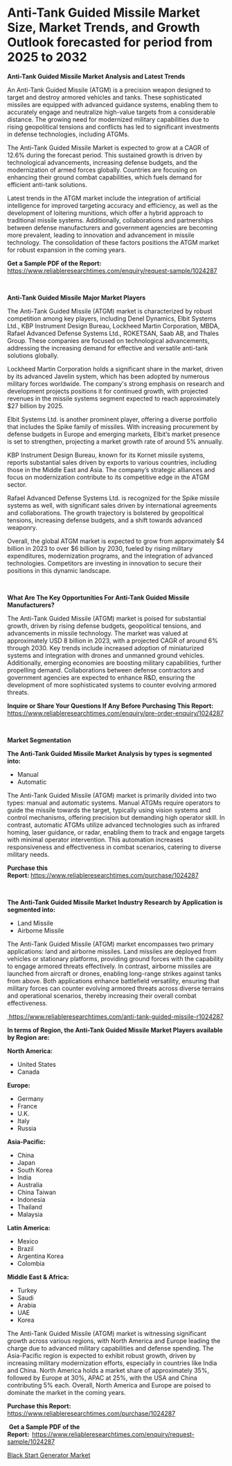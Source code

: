 <p><h1>Anti-Tank Guided Missile Market Size, Market Trends, and Growth Outlook forecasted for period from 2025 to 2032</h1></p><p><strong>Anti-Tank Guided Missile Market Analysis and Latest Trends</strong></p>
<p><p>An Anti-Tank Guided Missile (ATGM) is a precision weapon designed to target and destroy armored vehicles and tanks. These sophisticated missiles are equipped with advanced guidance systems, enabling them to accurately engage and neutralize high-value targets from a considerable distance. The growing need for modernized military capabilities due to rising geopolitical tensions and conflicts has led to significant investments in defense technologies, including ATGMs.</p><p>The Anti-Tank Guided Missile Market is expected to grow at a CAGR of 12.6% during the forecast period. This sustained growth is driven by technological advancements, increasing defense budgets, and the modernization of armed forces globally. Countries are focusing on enhancing their ground combat capabilities, which fuels demand for efficient anti-tank solutions.</p><p>Latest trends in the ATGM market include the integration of artificial intelligence for improved targeting accuracy and efficiency, as well as the development of loitering munitions, which offer a hybrid approach to traditional missile systems. Additionally, collaborations and partnerships between defense manufacturers and government agencies are becoming more prevalent, leading to innovation and advancement in missile technology. The consolidation of these factors positions the ATGM market for robust expansion in the coming years.</p></p>
<p><strong>Get a Sample PDF of the Report:&nbsp;</strong> <a href="https://www.reliableresearchtimes.com/enquiry/request-sample/1024287?utm_campaign=2196&utm_medium=2&utm_source=Github&utm_content=ia&utm_term=11042025&utm_id=anti-tank-guided-missile">https://www.reliableresearchtimes.com/enquiry/request-sample/1024287</a></p>
<p>&nbsp;</p>
<p><strong>Anti-Tank Guided Missile Major Market Players</strong></p>
<p><p>The Anti-Tank Guided Missile (ATGM) market is characterized by robust competition among key players, including Denel Dynamics, Elbit Systems Ltd., KBP Instrument Design Bureau, Lockheed Martin Corporation, MBDA, Rafael Advanced Defense Systems Ltd., ROKETSAN, Saab AB, and Thales Group. These companies are focused on technological advancements, addressing the increasing demand for effective and versatile anti-tank solutions globally.</p><p>Lockheed Martin Corporation holds a significant share in the market, driven by its advanced Javelin system, which has been adopted by numerous military forces worldwide. The company's strong emphasis on research and development projects positions it for continued growth, with projected revenues in the missile systems segment expected to reach approximately $27 billion by 2025.</p><p>Elbit Systems Ltd. is another prominent player, offering a diverse portfolio that includes the Spike family of missiles. With increasing procurement by defense budgets in Europe and emerging markets, Elbit’s market presence is set to strengthen, projecting a market growth rate of around 5% annually.</p><p>KBP Instrument Design Bureau, known for its Kornet missile systems, reports substantial sales driven by exports to various countries, including those in the Middle East and Asia. The company’s strategic alliances and focus on modernization contribute to its competitive edge in the ATGM sector.</p><p>Rafael Advanced Defense Systems Ltd. is recognized for the Spike missile systems as well, with significant sales driven by international agreements and collaborations. The growth trajectory is bolstered by geopolitical tensions, increasing defense budgets, and a shift towards advanced weaponry.</p><p>Overall, the global ATGM market is expected to grow from approximately $4 billion in 2023 to over $6 billion by 2030, fueled by rising military expenditures, modernization programs, and the integration of advanced technologies. Competitors are investing in innovation to secure their positions in this dynamic landscape.</p></p>
<p>&nbsp;</p>
<p><strong>What Are The Key Opportunities For Anti-Tank Guided Missile Manufacturers?</strong></p>
<p><p>The Anti-Tank Guided Missile (ATGM) market is poised for substantial growth, driven by rising defense budgets, geopolitical tensions, and advancements in missile technology. The market was valued at approximately USD 8 billion in 2023, with a projected CAGR of around 6% through 2030. Key trends include increased adoption of miniaturized systems and integration with drones and unmanned ground vehicles. Additionally, emerging economies are boosting military capabilities, further propelling demand. Collaborations between defense contractors and government agencies are expected to enhance R&D, ensuring the development of more sophisticated systems to counter evolving armored threats.</p></p>
<p><strong>Inquire or Share Your Questions If Any Before Purchasing This Report:</strong> <a href="https://www.reliableresearchtimes.com/enquiry/pre-order-enquiry/1024287?utm_campaign=2196&utm_medium=2&utm_source=Github&utm_content=ia&utm_term=11042025&utm_id=anti-tank-guided-missile">https://www.reliableresearchtimes.com/enquiry/pre-order-enquiry/1024287</a></p>
<p>&nbsp;</p>
<p><strong>Market Segmentation</strong></p>
<p><strong>The Anti-Tank Guided Missile Market Analysis by types is segmented into:</strong></p>
<p><ul><li>Manual</li><li>Automatic</li></ul></p>
<p><p>The Anti-Tank Guided Missile (ATGM) market is primarily divided into two types: manual and automatic systems. Manual ATGMs require operators to guide the missile towards the target, typically using vision systems and control mechanisms, offering precision but demanding high operator skill. In contrast, automatic ATGMs utilize advanced technologies such as infrared homing, laser guidance, or radar, enabling them to track and engage targets with minimal operator intervention. This automation increases responsiveness and effectiveness in combat scenarios, catering to diverse military needs.</p></p>
<p><strong>Purchase this Report:&nbsp;</strong><a href="https://www.reliableresearchtimes.com/purchase/1024287?utm_campaign=2196&utm_medium=2&utm_source=Github&utm_content=ia&utm_term=11042025&utm_id=anti-tank-guided-missile">https://www.reliableresearchtimes.com/purchase/1024287</a></p>
<p>&nbsp;</p>
<p><strong>The Anti-Tank Guided Missile Market Industry Research by Application is segmented into:</strong></p>
<p><ul><li>Land Missile</li><li>Airborne Missile</li></ul></p>
<p><p>The Anti-Tank Guided Missile (ATGM) market encompasses two primary applications: land and airborne missiles. Land missiles are deployed from vehicles or stationary platforms, providing ground forces with the capability to engage armored threats effectively. In contrast, airborne missiles are launched from aircraft or drones, enabling long-range strikes against tanks from above. Both applications enhance battlefield versatility, ensuring that military forces can counter evolving armored threats across diverse terrains and operational scenarios, thereby increasing their overall combat effectiveness.</p></p>
<p><a href="https://www.reliableresearchtimes.com/anti-tank-guided-missile-r1024287?utm_campaign=2196&utm_medium=2&utm_source=Github&utm_content=ia&utm_term=11042025&utm_id=anti-tank-guided-missile">&nbsp;https://www.reliableresearchtimes.com/anti-tank-guided-missile-r1024287</a></p>
<p><strong>In terms of Region, the Anti-Tank Guided Missile Market Players available by Region are:</strong></p>
<p>
    <p> <strong> North America: </strong>
        <ul>
            <li>United States</li>
            <li>Canada</li>
        </ul>
        </p> 
    <p> <strong> Europe: </strong>
        <ul>
            <li>Germany</li>
            <li>France</li>
            <li>U.K.</li>
            <li>Italy</li>
            <li>Russia</li>
        </ul>
        </p> 
    <p> <strong> Asia-Pacific: </strong>
        <ul>
            <li>China</li>
            <li>Japan</li>
            <li>South Korea</li>
            <li>India</li>
            <li>Australia</li>
            <li>China Taiwan</li>
            <li>Indonesia</li>
            <li>Thailand</li>
            <li>Malaysia</li>
        </ul>
        </p> 
    <p> <strong> Latin America: </strong>
        <ul>
            <li>Mexico</li>
            <li>Brazil</li>
            <li>Argentina Korea</li>
            <li>Colombia</li>
        </ul>
        </p> 
    <p> <strong> Middle East & Africa: </strong>
        <ul>
            <li>Turkey</li>
            <li>Saudi</li>
            <li>Arabia</li>
            <li>UAE</li>
            <li>Korea</li>
        </ul>
    </p>
    </p>
<p><p>The Anti-Tank Guided Missile (ATGM) market is witnessing significant growth across various regions, with North America and Europe leading the charge due to advanced military capabilities and defense spending. The Asia-Pacific region is expected to exhibit robust growth, driven by increasing military modernization efforts, especially in countries like India and China. North America holds a market share of approximately 35%, followed by Europe at 30%, APAC at 25%, with the USA and China contributing 5% each. Overall, North America and Europe are poised to dominate the market in the coming years.</p></p>
<p><strong>Purchase this Report: </strong><a href="https://www.reliableresearchtimes.com/purchase/1024287?utm_campaign=2196&utm_medium=2&utm_source=Github&utm_content=ia&utm_term=11042025&utm_id=anti-tank-guided-missile">https://www.reliableresearchtimes.com/purchase/1024287</a></p>
<p>&nbsp;<strong>Get a Sample PDF of the Report:&nbsp;&nbsp;</strong><a href="https://www.reliableresearchtimes.com/enquiry/request-sample/1024287?utm_campaign=2196&utm_medium=2&utm_source=Github&utm_content=ia&utm_term=11042025&utm_id=anti-tank-guided-missile">https://www.reliableresearchtimes.com/enquiry/request-sample/1024287</a></p>
<p><strong></strong></p>
<p><p><a href="https://github.com/danikabiele541/Market-Research-Report-List-1/blob/main/black-start-generator-market.md?utm_campaign=2196&utm_medium=2&utm_source=Github&utm_content=ia&utm_term=11042025&utm_id=anti-tank-guided-missile">Black Start Generator Market</a></p></p>